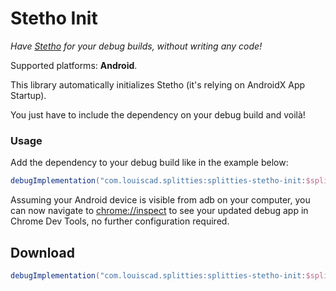 # Stetho Init

*Have [Stetho](https://github.com/facebook/stetho) for your debug builds,
without writing any code!*

Supported platforms: **Android**.

This library automatically initializes Stetho (it's relying on AndroidX App Startup).

You just have to include the dependency on your debug build and voilà!

### Usage
Add the dependency to your debug build like in the example below:
```groovy
debugImplementation("com.louiscad.splitties:splitties-stetho-init:$splitties_version")
```

Assuming your Android device is visible from adb on your computer, you can
now navigate to [chrome://inspect](chrome://inspect) to see your updated
debug app in Chrome Dev Tools, no further configuration required.

## Download

```groovy
debugImplementation("com.louiscad.splitties:splitties-stetho-init:$splitties_version")
```
